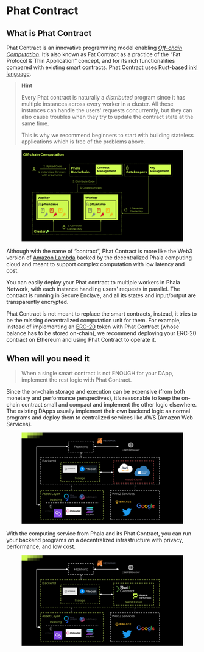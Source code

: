 # Phat Contract

## What is Phat Contract <a href="#what-is-phat-contract" id="what-is-phat-contract"></a>

Phat Contract is an innovative programming model enabling [_Off-chain Computation_](https://medium.com/phala-network/fat-contract-introduce-off-chain-computation-to-smart-contract-dfc5839d5fb8). It’s also known as Fat Contract as a practice of the “Fat Protocol & Thin Application” concept, and for its rich functionalities compared with existing smart contracts. Phat Contract uses Rust-based [ink! language](https://paritytech.github.io/ink/).

> **Hint**
>
> Every Phat contract is naturally a _distributed_ program since it has multiple instances across every worker in a cluster. All these instances can handle the users' requests concurrently, but they can also cause troubles when they try to update the contract state at the same time.
>
> This is why we recommend beginners to start with building stateless applications which is free of the problems above.

<figure><img src="../../.gitbook/assets/phat-offchain-comp.png" alt=""><figcaption></figcaption></figure>

Although with the name of “contract”, Phat Contract is more like the Web3 version of [Amazon Lambda](https://aws.amazon.com/lambda/) backed by the decentralized Phala computing cloud and meant to support complex computation with low latency and cost.

You can easily deploy your Phat contract to multiple workers in Phala Network, with each instance handling users' requests in parallel. The contract is running in Secure Enclave, and all its states and input/output are transparently encrypted.

Phat Contract is not meant to replace the smart contracts, instead, it tries to be the missing decentralized computation unit for them. For example, instead of implementing an [ERC-20](https://ethereum.org/en/developers/docs/standards/tokens/erc-20/) token with Phat Contract (whose balance has to be stored on-chain), we recommend deploying your ERC-20 contract on Ethereum and using Phat Contract to operate it.

## When will you need it <a href="#when-will-you-need-it" id="when-will-you-need-it"></a>

> When a single smart contract is not ENOUGH for your DApp, implement the rest logic with Phat Contract.

Since the on-chain storage and execution can be expensive (from both monetary and performance perspectives), it’s reasonable to keep the on-chain contract small and compact and implement the other logic elsewhere. The existing DApps usually implement their own backend logic as normal programs and deploy them to centralized services like AWS (Amazon Web Services).

<figure><img src="../../.gitbook/assets/web2-stack.png" alt=""><figcaption></figcaption></figure>

With the computing service from Phala and its Phat Contract, you can run your backend programs on a decentralized infrastructure with privacy, performance, and low cost.

<figure><img src="../../.gitbook/assets/web3-stack.png" alt=""><figcaption></figcaption></figure>

